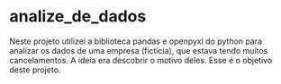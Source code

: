 # analize_de_dados
 Neste projeto utilizei a biblioteca pandas e openpyxl do python para analizar os dados de uma empresa (fictícia), que estava tendo muitos cancelamentos. A ideia era descobrir o motivo deles. Esse é o objetivo deste projeto.
